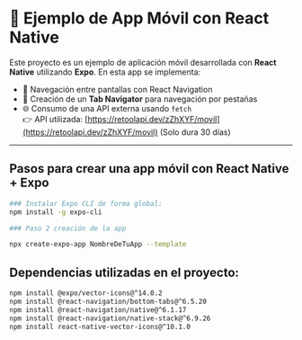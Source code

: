 # 📱 Ejemplo de App Móvil con React Native

Este proyecto es un ejemplo de aplicación móvil desarrollada con **React Native** utilizando **Expo**. En esta app se implementa:

- 🧭 Navegación entre pantallas con React Navigation
- 📂 Creación de un **Tab Navigator** para navegación por pestañas
- 🌐 Consumo de una API externa usando `fetch`  
  👉 API utilizada: [https://retoolapi.dev/zZhXYF/movil](https://retoolapi.dev/zZhXYF/movil) (Solo dura 30 días)

---

## Pasos para crear una app móvil con React Native + Expo

```bash
### Instalar Expo CLI de forma global:
npm install -g expo-cli

### Paso 2 creación de la app

npx create-expo-app NombreDeTuApp --template

```

## Dependencias utilizadas en el proyecto:

```bash
npm install @expo/vector-icons@^14.0.2
npm install @react-navigation/bottom-tabs@^6.5.20
npm install @react-navigation/native@^6.1.17
npm install @react-navigation/native-stack@^6.9.26
npm install react-native-vector-icons@^10.1.0
```
